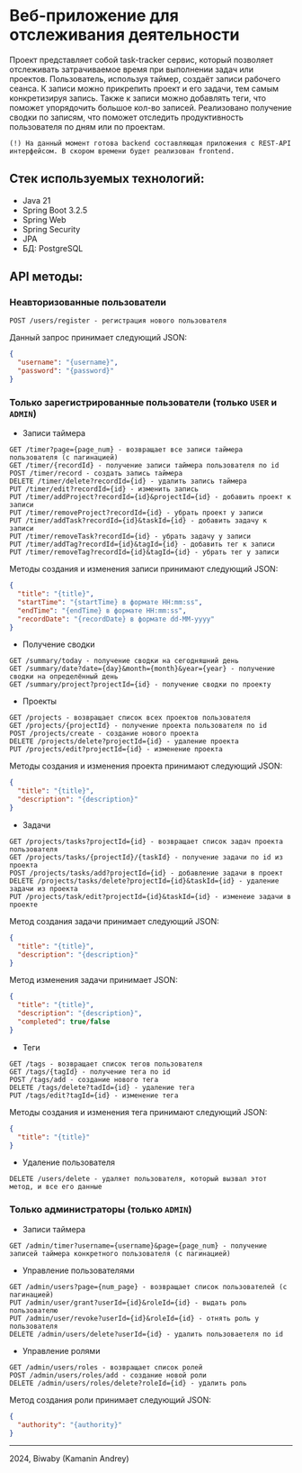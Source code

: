 # Веб-приложение для отслеживания деятельности
Проект представляет собой task-tracker сервис, который позволяет отслеживать затрачиваемое время при выполнении задач или проектов. Пользователь, используя таймер, создаёт записи рабочего сеанса. К записи можно прикрепить проект и его задачи, тем самым конкретизируя запись. Также к записи можно добавлять теги, что поможет упорядочить большое кол-во записей. Реализовано получение сводки по записям, что поможет отследить продуктивность пользователя по дням или по проектам.

`(!) На данный момент готова backend составляющая приложения с REST-API интерфейсом. В скором времени будет реализован frontend.`

## **Стек используемых технологий:**
- Java 21
- Spring Boot 3.2.5
- Spring Web
- Spring Security
- JPA
- БД: PostgreSQL

## **API методы:**
### Неавторизованные пользователи
```
POST /users/register - регистрация нового пользователя
```
Данный запрос принимает следующий JSON:
```json
{
  "username": "{username}",
  "password": "{password}"
}
```
### Только зарегистрированные пользователи (только `USER` и `ADMIN`)
- Записи таймера
```
GET /timer?page={page_num} - возвращает все записи таймера пользователя (с пагинацией)
GET /timer/{recordId} - получение записи таймера пользователя по id
POST /timer/record - создать запись таймера
DELETE /timer/delete?recordId={id} - удалить запись таймера
PUT /timer/edit?recordId={id} - изменить запись
PUT /timer/addProject?recordId={id}&projectId={id} - добавить проект к записи
PUT /timer/removeProject?recordId={id} - убрать проект у записи
PUT /timer/addTask?recordId={id}&taskId={id} - добавить задачу к записи
PUT /timer/removeTask?recordId={id} - убрать задачу у записи
PUT /timer/addTag?recordId={id}&tagId={id} - добавить тег к записи
PUT /timer/removeTag?recordId={id}&tagId={id} - убрать тег у записи
```
Методы создания и изменения записи принимают следующий JSON:
```json
{
  "title": "{title}",
  "startTime": "{startTime} в формате HH:mm:ss",
  "endTime": "{endTime} в формате HH:mm:ss",
  "recordDate": "{recordDate} в формате dd-MM-yyyy"
}
```
- Получение сводки
```
GET /summary/today - получение сводки на сегодняшний день
GET /summary/date?date={day}&month={month}&year={year} - получение сводки на определённый день
GET /summary/project?projectId={id} - получение сводки по проекту
```
- Проекты
```
GET /projects - возвращает список всех проектов пользователя
GET /projects/{projectId} - получение проекта пользователя по id
POST /projects/create - создание нового проекта
DELETE /projects/delete?projectId={id} - удаление проекта
PUT /projects/edit?projectId={id} - изменение проекта
```
Методы создания и изменения проекта принимают следующий JSON:
```json
{
  "title": "{title}",
  "description": "{description}"
}
```
- Задачи
```
GET /projects/tasks?projectId={id} - возвращает список задач проекта пользователя
GET /projects/tasks/{projectId}/{taskId} - получение задачи по id из проекта
POST /projects/tasks/add?projectId={id} - добавление задачи в проект
DELETE /projects/tasks/delete?projectId={id}&taskId={id} - удаление задачи из проекта
PUT /projects/task/edit?projectId={id}&taskId={id} - изменеие задачи в проекте
```
Метод создания задачи принимает следующий JSON:
```json
{
  "title": "{title}",
  "description": "{description}"
}
```
Метод изменения задачи принимает JSON:
```json
{
  "title": "{title}",
  "description": "{description}",
  "completed": true/false
}
```
- Теги
```
GET /tags - возвращает список тегов пользователя
GET /tags/{tagId} - получение тега по id
POST /tags/add - создание нового тега
DELETE /tags/delete?tadId={id} - удаление тега
PUT /tags/edit?tagId={id} - изменение тега
```
Методы создания и изменения тега принимают следующий JSON:
```json
{
  "title": "{title}"
}
```
- Удаление пользователя
```
DELETE /users/delete - удаляет пользователя, который вызвал этот метод, и все его данные
```
### Только администраторы (только `ADMIN`)
- Записи таймера
```
GET /admin/timer?username={username}&page={page_num} - получение записей таймера конкретного пользователя (с пагинацией)
```
- Управление пользователями
```
GET /admin/users?page={num_page} - возвращает список пользователей (с пагинацией)
PUT /admin/user/grant?userId={id}&roleId={id} - выдать роль пользователю
PUT /admin/user/revoke?userId={id}&roleId={id} - отнять роль у пользователя
DELETE /admin/users/delete?userId={id} - удалить пользоваетеля по id
```
- Управление ролями
```
GET /admin/users/roles - возвращает список ролей
POST /admin/users/roles/add - создание новой роли
DELETE /admin/users/roles/delete?roleId={id} - удалить роль
```
Метод создания роли принимает следующий JSON:
```json
{
  "authority": "{authority}"
}
```
---
2024, Biwaby (Kamanin Andrey)

